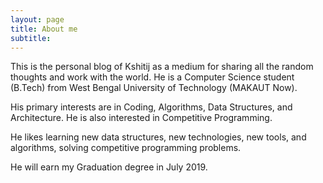 ```yaml
---
layout: page
title: About me
subtitle: 
---
```

This is the personal blog of Kshitij as a medium for sharing all the random thoughts and work with the world.  He is a Computer Science student (B.Tech) from West Bengal University of Technology (MAKAUT Now).

His primary interests are in Coding, Algorithms, Data Structures, and Architecture. He is also interested in Competitive Programming.

He likes learning new data structures, new technologies, new tools, and algorithms, solving competitive programming problems.

He will earn my Graduation degree in July 2019.
